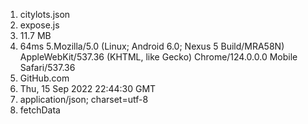1. citylots.json
2. expose.js
3. 11.7 MB
4. 64ms
5.Mozilla/5.0 (Linux; Android 6.0; Nexus 5 Build/MRA58N) AppleWebKit/537.36 (KHTML, like Gecko) Chrome/124.0.0.0 Mobile Safari/537.36
6. GitHub.com
7. Thu, 15 Sep 2022 22:44:30 GMT
8. application/json; charset=utf-8
9. fetchData